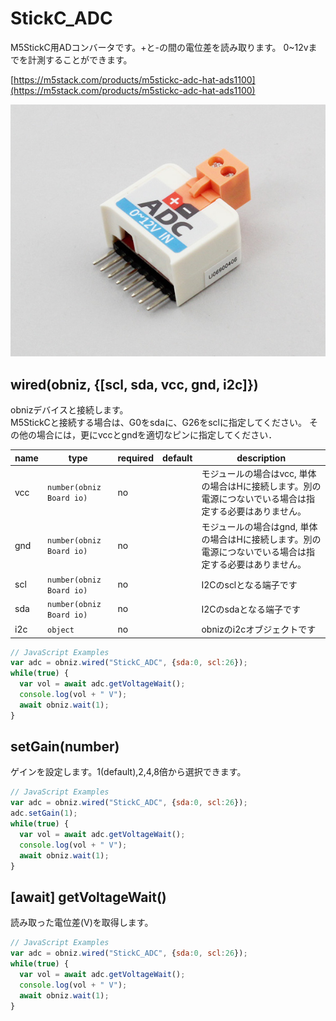 # StickC_ADC

M5StickC用ADコンバータです。+と-の間の電位差を読み取ります。 
0~12vまでを計測することができます。

[https://m5stack.com/products/m5stickc-adc-hat-ads1100](https://m5stack.com/products/m5stickc-adc-hat-ads1100)

![](./image.jpg)

## wired(obniz, {[scl, sda, vcc, gnd, i2c]})
obnizデバイスと接続します。  
M5StickCと接続する場合は、G0をsdaに、G26をsclに指定してください。
その他の場合には，更にvccとgndを適切なピンに指定してください．  

name | type | required | default | description
--- | --- | --- | --- | ---
vcc | `number(obniz Board io)` | no |  &nbsp; | モジュールの場合はvcc, 単体の場合はHに接続します。別の電源につないでいる場合は指定する必要はありません。
gnd | `number(obniz Board io)` | no |  &nbsp; | モジュールの場合はgnd, 単体の場合はHに接続します。別の電源につないでいる場合は指定する必要はありません。
scl | `number(obniz Board io)` | no |  &nbsp; | I2Cのsclとなる端子です
sda | `number(obniz Board io)` | no | &nbsp;  | I2Cのsdaとなる端子です
i2c | `object` | no | &nbsp;  | obnizのi2cオブジェクトです

```javascript
// JavaScript Examples
var adc = obniz.wired("StickC_ADC", {sda:0, scl:26});
while(true) {
  var vol = await adc.getVoltageWait();
  console.log(vol + " V");
  await obniz.wait(1);
}
```

## setGain(number)

ゲインを設定します。1(default),2,4,8倍から選択できます。

```javascript
// JavaScript Examples
var adc = obniz.wired("StickC_ADC", {sda:0, scl:26});
adc.setGain(1);
while(true) {
  var vol = await adc.getVoltageWait();
  console.log(vol + " V");
  await obniz.wait(1);
}
```


## [await] getVoltageWait()

読み取った電位差(V)を取得します。

```javascript
// JavaScript Examples
var adc = obniz.wired("StickC_ADC", {sda:0, scl:26});
while(true) {
  var vol = await adc.getVoltageWait();
  console.log(vol + " V");
  await obniz.wait(1);
}
```